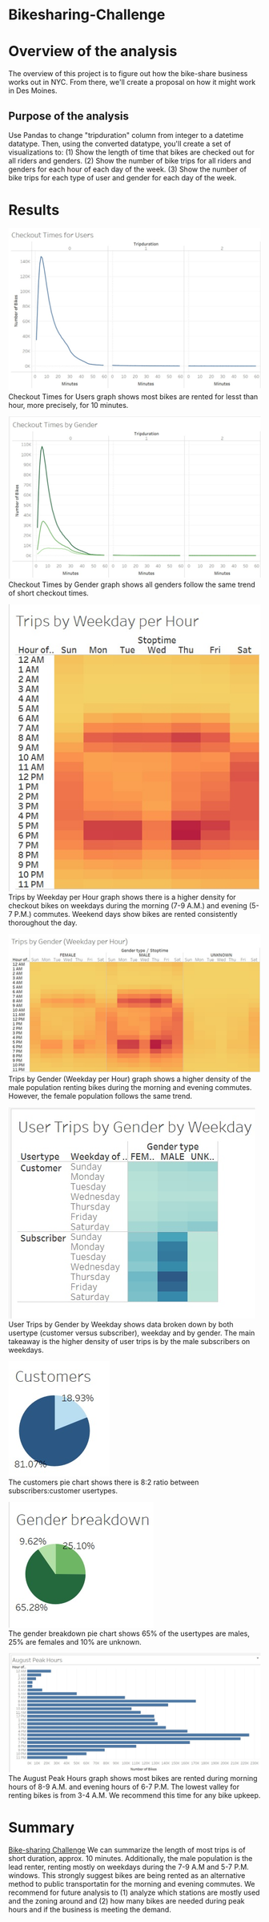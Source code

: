 # Bikesharing-Challenge
# Overview of the analysis
The overview of this project is to figure out how the bike-share business works out in NYC. From there, we'll create a proposal on how it might work in Des Moines.
## Purpose of the analysis
Use Pandas to change "tripduration" column from integer to a datetime datatype. Then, using the converted datatype, you'll create a set of visualizations to:
(1) Show the length of time that bikes are checked out for all riders and genders.
(2) Show the number of bike trips for all riders and genders for each hour of each day of the week.
(3) Show the number of bike trips for each type of user and gender for each day of the week.
# Results
![Checkout Times for Users](https://github.com/arelysrsd87/Bikesharing-Challenge/blob/main/Images/checkout%20times%20for%20users.jpg)
Checkout Times for Users graph shows most bikes are rented for lesst than hour, more precisely, for 10 minutes.

![Checkout Times by Gender](https://github.com/arelysrsd87/Bikesharing-Challenge/blob/main/Images/checkout%20times%20by%20gender.jpg)
Checkout Times by Gender graph shows all genders follow the same trend of short checkout times.

![Trips by Weekday per Hour](https://github.com/arelysrsd87/Bikesharing-Challenge/blob/main/Images/trips%20by%20weekday%20per%20hour.jpg)   
Trips by Weekday per Hour graph shows there is a higher density for checkout bikes on weekdays during the morning (7-9 A.M.) and evening (5-7 P.M.) commutes. Weekend days show bikes are rented consistently thoroughout the day.

![Trips by Gender](https://github.com/arelysrsd87/Bikesharing-Challenge/blob/main/Images/trips%20by%20gender%20weekday%20per%20hour.jpg)    
Trips by Gender (Weekday per Hour) graph shows a higher density of the male population renting bikes during the morning and evening commutes. However, the female population follows the same trend.

![User Trips by Gender by Weekday](https://github.com/arelysrsd87/Bikesharing-Challenge/blob/main/Images/user%20trips%20by%20gender%20by%20weekday.jpg)    
User Trips by Gender by Weekday shows data broken down by both usertype (customer versus subscriber), weekday and by gender. The main takeaway is the higher density of user trips is by the male subscribers on weekdays.

![Customers](https://github.com/arelysrsd87/Bikesharing-Challenge/blob/main/Images/customers.jpg)   
The customers pie chart shows there is 8:2 ratio between subscribers:customer usertypes.

![Gender breakdown](https://github.com/arelysrsd87/Bikesharing-Challenge/blob/main/Images/gender%20breakdown.jpg)     
The gender breakdown pie chart shows 65% of the usertypes are males, 25% are females and 10% are unknown.

![August Peak Hours](https://github.com/arelysrsd87/Bikesharing-Challenge/blob/main/Images/August%20peak%20hours.jpg)   
The August Peak Hours graph shows most bikes are rented during morning hours of 8-9 A.M. and evening hours of 6-7 P.M. The lowest valley for renting bikes is from 3-4 A.M. We recommend this time for any bike upkeep.

# Summary
[Bike-sharing Challenge](https://public.tableau.com/app/profile/arelys.rosado/viz/BikesharingChallenge_16245815694580/Bike-sharingChallenge)
We can summarize the length of most trips is of short duration, approx. 10 minutes. Additionally, the male population is the lead renter, renting mostly on weekdays during the 7-9 A.M and 5-7 P.M. windows. This strongly suggest bikes are being rented as an alternative method to public transportatin for the morning and evening commutes. We recommend for future analysis to 
(1) analyze which stations are mostly used and the zoning around and
(2) how many bikes are needed during peak hours and if the business is meeting the demand. 
